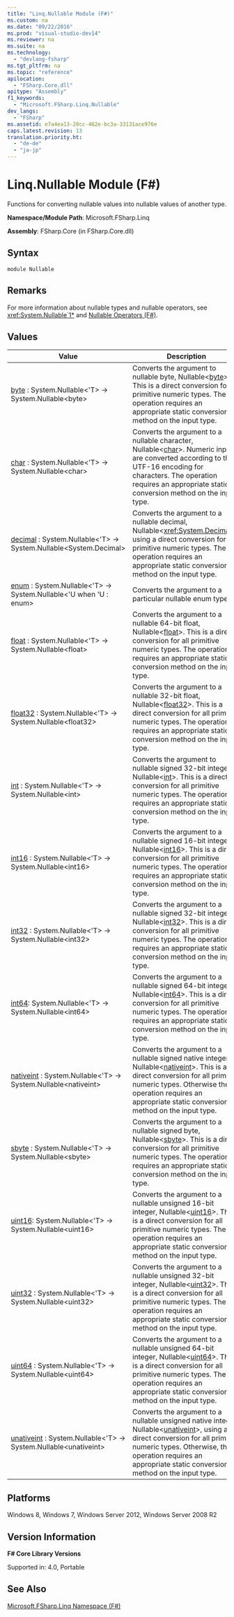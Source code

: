 ```yaml
---
title: "Linq.Nullable Module (F#)"
ms.custom: na
ms.date: "09/22/2016"
ms.prod: "visual-studio-dev14"
ms.reviewer: na
ms.suite: na
ms.technology: 
  - "devlang-fsharp"
ms.tgt_pltfrm: na
ms.topic: "reference"
apilocation: 
  - "FSharp.Core.dll"
apitype: "Assembly"
f1_keywords: 
  - "Microsoft.FSharp.Linq.Nullable"
dev_langs: 
  - "FSharp"
ms.assetid: e7a4ea13-28cc-462e-bc3a-33131ace976e
caps.latest.revision: 13
translation.priority.ht: 
  - "de-de"
  - "ja-jp"
---
```

# Linq.Nullable Module (F#)
Functions for converting nullable values into nullable values of another type.  
  
 **Namespace/Module Path**: Microsoft.FSharp.Linq  
  
 **Assembly**: FSharp.Core (in FSharp.Core.dll)  
  
## Syntax  
  
```  
module Nullable  
```  
  
## Remarks  
 For more information about nullable types and nullable operators, see <xref:System.Nullable`1*> and [Nullable Operators (F#)](../vs140/nullable-operators--fsharp-.md).  
  
## Values  
  
|Value|Description|  
|-----------|-----------------|  
|[byte](../vs140/nullable.byte-^t--function--fsharp-.md) : System.Nullable<'T> -> System.Nullable\<byte>|Converts the argument to nullable byte, Nullable<[byte](../vs140/core.byte-type-abbreviation--fsharp-.md)>. This is a direct conversion for all primitive numeric types. The operation requires an appropriate static conversion method on the input type.|  
|[char](../vs140/nullable.char-^t--function--fsharp-.md) : System.Nullable<'T> -> System.Nullable\<char>|Converts the argument to a nullable character, Nullable<[char](../vs140/core.char-type-abbreviation--fsharp-.md)>. Numeric inputs are converted according to the UTF-16 encoding for characters. The operation requires an appropriate static conversion method on the input type.|  
|[decimal](../vs140/nullable.decimal-^t--function--fsharp-.md) : System.Nullable<'T> -> System.Nullable<System.Decimal>|Converts the argument to a nullable decimal, Nullable<<xref:System.Decimal*>> using a direct conversion for all primitive numeric types. The operation requires an appropriate static conversion method on the input type.|  
|[enum](../vs140/nullable.enum-^u--function--fsharp-.md) : System.Nullable<'T> -> System.Nullable<'U when 'U : enum>|Converts the argument to a particular nullable enum type.|  
|[float](../vs140/nullable.float-^t--function--fsharp-.md) : System.Nullable<'T> -> System.Nullable\<float>|Converts the argument to a nullable 64-bit float, Nullable<[float](../vs140/core.float-type-abbreviation--fsharp-.md)>. This is a direct conversion for all primitive numeric types. The operation requires an appropriate static conversion method on the input type.|  
|[float32](../vs140/nullable.float32-^t--function--fsharp-.md) : System.Nullable<'T> -> System.Nullable\<float32>|Converts the argument to a nullable 32-bit float, Nullable<[float32](../vs140/core.float32-type-abbreviation--fsharp-.md)>. This is a direct conversion for all primitive numeric types. The operation requires an appropriate static conversion method on the input type.|  
|[int](../vs140/nullable.int-^t--function--fsharp-.md) : System.Nullable<'T> -> System.Nullable\<int>|Converts the argument to nullable signed 32-bit integer, Nullable<[int](../vs140/core.int-type-abbreviation--fsharp-.md)>. This is a direct conversion for all primitive numeric types. The operation requires an appropriate static conversion method on the input type.|  
|[int16](../vs140/nullable.int16-^t--function--fsharp-.md) : System.Nullable<'T> -> System.Nullable\<int16>|Converts the argument to a nullable signed 16-bit integer, Nullable<[int16](../vs140/core.int16-type-abbreviation--fsharp-.md)>. This is a direct conversion for all primitive numeric types. The operation requires an appropriate static conversion method on the input type.|  
|[int32](../vs140/nullable.int32-^t--function--fsharp-.md) : System.Nullable<'T> -> System.Nullable\<int32>|Converts the argument to a nullable signed 32-bit integer, Nullable<[int32](../vs140/core.int32-type-abbreviation--fsharp-.md)>. This is a direct conversion for all primitive numeric types. The operation requires an appropriate static conversion method on the input type.|  
|[int64](../vs140/nullable.int64-^t--function--fsharp-.md): System.Nullable<'T> -> System.Nullable\<int64>|Converts the argument to a nullable signed 64-bit integer, Nullable<[int64](../vs140/core.int64-type-abbreviation--fsharp-.md)>. This is a direct conversion for all primitive numeric types. The operation requires an appropriate static conversion method on the input type.|  
|[nativeint](../vs140/nullable.nativeint-^t--function--fsharp-.md) : System.Nullable<'T> -> System.Nullable\<nativeint>|Converts the argument to a nullable signed native integer, Nullable<[nativeint](../vs140/checked.nativeint-^t--function--fsharp-.md)>. This is a direct conversion for all primitive numeric types. Otherwise the operation requires an appropriate static conversion method on the input type.|  
|[sbyte](../vs140/nullable.sbyte-^t--function--fsharp-.md) : System.Nullable<'T> -> System.Nullable\<sbyte>|Converts the argument to a nullable signed byte, Nullable<[sbyte](../vs140/core.sbyte-type-abbreviation--fsharp-.md)>. This is a direct conversion for all primitive numeric types. The operation requires an appropriate static conversion method on the input type.|  
|[uint16](../vs140/nullable.uint16-^t--function--fsharp-.md): System.Nullable<'T> -> System.Nullable\<uint16>|Converts the argument to a nullable unsigned 16-bit integer, Nullable<[uint16](../vs140/core.uint16-type-abbreviation--fsharp-.md)>. This is a direct conversion for all primitive numeric types. The operation requires an appropriate static conversion method on the input type.|  
|[uint32](../vs140/nullable.uint32-^t--function--fsharp-.md) : System.Nullable<'T> -> System.Nullable\<uint32>|Converts the argument to a nullable unsigned 32-bit integer, Nullable<[uint32](../vs140/core.uint32-type-abbreviation--fsharp-.md)>. This is a direct conversion for all primitive numeric types. The operation requires an appropriate static conversion method on the input type.|  
|[uint64](../vs140/nullable.uint64-^t--function--fsharp-.md) : System.Nullable<'T> -> System.Nullable\<uint64>|Converts the argument to a nullable unsigned 64-bit integer, Nullable<[uint64](../vs140/core.uint64-type-abbreviation--fsharp-.md)>. This is a direct conversion for all primitive numeric types. The operation requires an appropriate static conversion method on the input type.|  
|[unativeint](../vs140/nullable.unativeint-^t--function--fsharp-.md) : System.Nullable<'T> -> System.Nullable\<unativeint>|Converts the argument to a nullable unsigned native integer, Nullable<[unativeint](../vs140/core.unativeint-type-abbreviation--fsharp-.md)>, using a direct conversion for all primitive numeric types. Otherwise, the operation requires an appropriate static conversion method on the input type.|  
  
## Platforms  
 Windows 8, Windows 7, Windows Server 2012, Windows Server 2008 R2  
  
## Version Information  
 **F# Core Library Versions**  
  
 Supported in: 4.0, Portable  
  
## See Also  
 [Microsoft.FSharp.Linq Namespace (F#)](../vs140/microsoft.fsharp.linq-namespace--fsharp-.md)